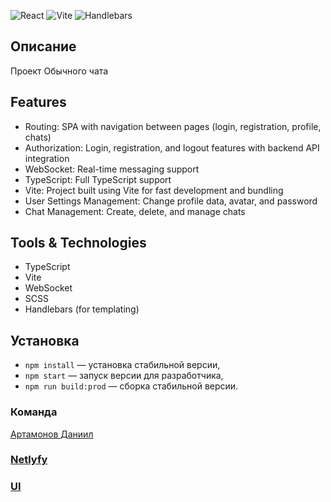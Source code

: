 ![React](https://img.shields.io/badge/React-20232A?style=for-the-badge&logo=react&logoColor=61DAFB)
![Vite](https://img.shields.io/badge/Vite-4B4B4B?style=for-the-badge&logo=vite&logoColor=646CFF)
![Handlebars](https://img.shields.io/badge/Handlebars.js-f0772b?style=for-the-badge&logo=handlebarsdotjs&logoColor=white)

## Описание

Проект Обычного чата

## Features

- Routing: SPA with navigation between pages (login, registration, profile, chats)
- Authorization: Login, registration, and logout features with backend API integration
- WebSocket: Real-time messaging support
- TypeScript: Full TypeScript support
- Vite: Project built using Vite for fast development and bundling
- User Settings Management: Change profile data, avatar, and password
- Chat Management: Create, delete, and manage chats

## Tools & Technologies

- TypeScript
- Vite
- WebSocket
- SCSS
- Handlebars (for templating)

## Установка

- `npm install` — установка стабильной версии,
- `npm start` — запуск версии для разработчика,
- `npm run build:prod` — сборка стабильной версии.

### **Команда**

[Артамонов Даниил](https://github.com/shamemask)

### [**Netlyfy**](https://sprint-1--eclectic-empanada-c80e22.netlify.app/)

### [UI](./ui/README.md)
